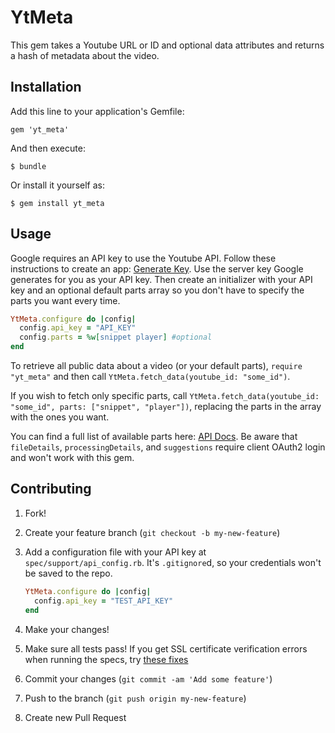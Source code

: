 # YtMeta

This gem takes a Youtube URL or ID and optional data attributes and returns a
hash of metadata about the video.

## Installation

Add this line to your application's Gemfile:

    gem 'yt_meta'

And then execute:

    $ bundle

Or install it yourself as:

    $ gem install yt_meta

## Usage

Google requires an API key to use the Youtube API. Follow these instructions to
create an app: [Generate Key](https://developers.google.com/youtube/registering_an_application).
Use the server key Google generates for you as your API key. Then create an
initializer with your API key and an optional default parts array so you don't
have to specify the parts you want every time.

```ruby
YtMeta.configure do |config|
  config.api_key = "API_KEY"
  config.parts = %w[snippet player] #optional
end
```

To retrieve all public data about a video (or your default parts),
`require "yt_meta"` and then call `YtMeta.fetch_data(youtube_id: "some_id")`.

If you wish to fetch only specific parts, call
`YtMeta.fetch_data(youtube_id: "some_id", parts: ["snippet", "player"])`,
replacing the parts in the array with the ones you want.

You can find a full list of available parts here:
[API Docs](https://developers.google.com/youtube/v3/docs/videos/list).
Be aware that `fileDetails`, `processingDetails`, and `suggestions` require
client OAuth2 login and won't work with this gem.

## Contributing

1. Fork!
2. Create your feature branch (`git checkout -b my-new-feature`)
3. Add a configuration file with your API key at `spec/support/api_config.rb`.
   It's `.gitignore`d, so your credentials won't be saved to the repo.

    ```ruby
    YtMeta.configure do |config|
      config.api_key = "TEST_API_KEY"
    end
    ```

4. Make your changes!
5. Make sure all tests pass! If you get SSL certificate verification errors
   when running the specs, try
   [these fixes](http://railsapps.github.io/openssl-certificate-verify-failed.html)
6. Commit your changes (`git commit -am 'Add some feature'`)
7. Push to the branch (`git push origin my-new-feature`)
8. Create new Pull Request
